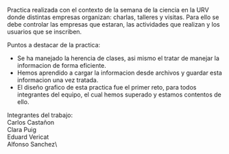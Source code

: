 Practica realizada con el contexto de la semana de la ciencia en la URV donde distintas empresas organizan: charlas, talleres y visitas. Para ello se debe controlar las empresas que estaran, las actividades que realizan y los usuarios que se inscriben.

Puntos a destacar de la practica:
- Se ha manejado la herencia de clases, asi mismo el tratar de manejar la informacion de forma eficiente.
- Hemos aprendido a cargar la informacion desde archivos y guardar esta informacion una vez tratada.
- El diseño grafico de esta practica fue el primer reto, para todos integrantes del equipo, el cual hemos superado y estamos contentos de ello.

Integrantes del trabajo:\
Carlos Castañon\
Clara Puig\
Eduard Vericat\
Alfonso Sanchez\

